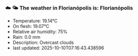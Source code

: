 ### ☁️ 🌤️  The weather in Florianópolis is: Florianópolis

- Temperature: 19.14°C
- On flesh: 19.07°C
- Relative air humidity: 75%
- Rain: 0.0 mm
- Description: Overcast clouds
- last updated: 2025-10-10T07:16:43.438596

